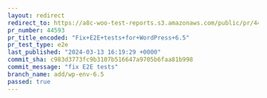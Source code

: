 ```yaml
---
layout: redirect
redirect_to: https://a8c-woo-test-reports.s3.amazonaws.com/public/pr/44593/e2e/index.html
pr_number: 44593
pr_title_encoded: "Fix+E2E+tests+for+WordPress+6.5"
pr_test_type: e2e
last_published: "2024-03-13 16:19:29 +0000"
commit_sha: c983d3773fc9b3107b516647a9705b6faa81b998
commit_message: "fix E2E tests"
branch_name: add/wp-env-6.5
passed: true
---
```

